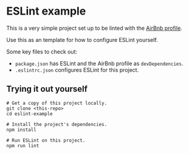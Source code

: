 # ESLint example

This is a very simple project set up to be linted with the [AirBnb profile](https://www.npmjs.com/package/eslint-config-airbnb).

Use this as an template for how to configure ESLint yourself.

Some key files to check out:

- `package.json` has ESLint and the AirBnb profile as `devDependencies`.
- `.eslintrc.json` configures ESLint for this project.

## Trying it out yourself

```
# Get a copy of this project locally.
git clone <this-repo>
cd eslint-example

# Install the project's dependencies.
npm install

# Run ESLint on this project.
npm run lint
```
